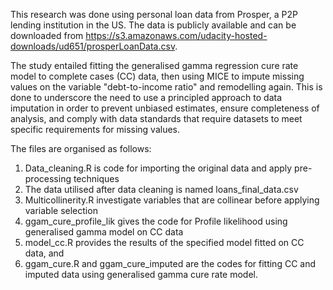 This research was done using personal loan data from Prosper, a P2P lending institution in the US. The data is publicly available and can be downloaded from https://s3.amazonaws.com/udacity-hosted-downloads/ud651/prosperLoanData.csv.

The study entailed fitting the generalised gamma regression cure rate model to complete cases (CC) data, then using MICE to impute missing values on the variable "debt-to-income ratio" and remodelling again. This is done to underscore the need to use a principled approach to data imputation in order to prevent unbiased estimates, ensure completeness of analysis, and comply with data standards that require datasets to meet specific requirements for missing values.

The files are organised as follows:
1. Data_cleaning.R is code for importing the original data and apply pre-processing techniques
2. The data utilised after data cleaning is named loans_final_data.csv
3. Multicollinerity.R investigate variables that are collinear before applying variable selection
4. ggam_cure_profile_lik gives the code for Profile likelihood using generalised gamma model on CC data
5. model_cc.R provides the results of the specified model fitted on CC data, and
6. ggam_cure.R and ggam_cure_imputed are the codes for fitting CC and imputed data using generalised gamma cure rate model.
